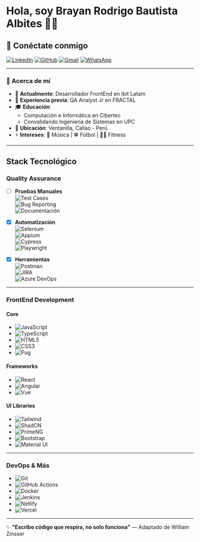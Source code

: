 # Hola, soy Brayan Rodrigo Bautista Albites 👨‍💻

## 🌟 Conéctate conmigo
[![LinkedIn](https://img.shields.io/badge/LinkedIn-0077B5?style=for-the-badge&logo=linkedin&logoColor=white)](https://www.linkedin.com/in/brayanbautistaa/)
[![GitHub](https://img.shields.io/badge/GitHub-181717?style=for-the-badge&logo=github&logoColor=white)](https://github.com/albitesrodrigo)
[![Gmail](https://img.shields.io/badge/Gmail-D14836?style=for-the-badge&logo=gmail&logoColor=white)](mailto:albitesrodrigo@gmail.com)
[![WhatsApp](https://img.shields.io/badge/WhatsApp-25D366?style=for-the-badge&logo=whatsapp&logoColor=white)](https://wa.me/51969760921)

---

### 🚀 Acerca de mí
- 🏢 **Actualmente**: Desarrollador FrontEnd en Ibit Latam  
- 🏢 **Experiencia previa**: QA Analyst Jr en FRACTAL  
- 🎓 **Educación**: 
  - Computación e Informática en Cibertec  
  - Convalidando Ingeniería de Sistemas en UPC  
- 📍 **Ubicación**: Ventanilla, Callao - Perú  
- ⚡ **Intereses**: 🎵 Música | ⚽ Fútbol | 🏋️‍♂️ Fitness  

---

## Stack Tecnológico

### Quality Assurance

- [ ] **Pruebas Manuales**  
  ![Test Cases](https://img.shields.io/badge/-Casos_de_prueba-3178C6?style=flat&logo=testcafe&logoColor=white)  
  ![Bug Reporting](https://img.shields.io/badge/-Reporte_de_bugs-E34F26?style=flat&logo=bugsnag&logoColor=white)  
  ![Documentación](https://img.shields.io/badge/-Documentación_QA-1572B6?style=flat&logo=readthedocs&logoColor=white)  

- [x] **Automatización**  
  ![Selenium](https://img.shields.io/badge/-Selenium-43B02A?style=flat&logo=selenium&logoColor=white)  
  ![Appium](https://img.shields.io/badge/-Appium-000000?style=flat&logo=appium&logoColor=white)  
  ![Cypress](https://img.shields.io/badge/-Cypress-17202C?style=flat&logo=cypress&logoColor=white)  
  ![Playwright](https://img.shields.io/badge/-Playwright-2EAD33?style=flat&logo=playwright&logoColor=white)  

- [x] **Herramientas**  
  ![Postman](https://img.shields.io/badge/-Postman-FF6C37?style=flat&logo=postman&logoColor=white)  
  ![JIRA](https://img.shields.io/badge/-JIRA-0052CC?style=flat&logo=jira&logoColor=white)  
  ![Azure DevOps](https://img.shields.io/badge/-Azure_DevOps-0078D7?style=flat&logo=azure-devops&logoColor=white)  

---

### FrontEnd Development

#### Core
- ![JavaScript](https://img.shields.io/badge/-JavaScript_(ES6+)-F7DF1E?style=flat&logo=javascript&logoColor=black)  
- ![TypeScript](https://img.shields.io/badge/-TypeScript-3178C6?style=flat&logo=typescript&logoColor=white)  
- ![HTML5](https://img.shields.io/badge/-HTML5-E34F26?style=flat&logo=html5&logoColor=white)  
- ![CSS3](https://img.shields.io/badge/-CSS3-1572B6?style=flat&logo=css3&logoColor=white)  
- ![Pug](https://img.shields.io/badge/-Pug/Jade-A86454?style=flat&logo=pug&logoColor=white)  

#### Frameworks
- ![React](https://img.shields.io/badge/-React.js-61DAFB?style=flat&logo=react&logoColor=black)  
- ![Angular](https://img.shields.io/badge/-Angular-DD0031?style=flat&logo=angular&logoColor=white)  
- ![Vue](https://img.shields.io/badge/-Vue_3-4FC08D?style=flat&logo=vue.js&logoColor=white)  

#### UI Libraries
- ![Tailwind](https://img.shields.io/badge/-Tailwind_CSS-06B6D4?style=flat&logo=tailwind-css&logoColor=white)  
- ![ShadCN](https://img.shields.io/badge/-ShadCN-000000?style=flat&logo=react&logoColor=white)  
- ![PrimeNG](https://img.shields.io/badge/-PrimeNG-1572B6?style=flat&logo=prime&logoColor=white)  
- ![Bootstrap](https://img.shields.io/badge/-Bootstrap_5-7952B3?style=flat&logo=bootstrap&logoColor=white)  
- ![Material UI](https://img.shields.io/badge/-Material_UI-0081CB?style=flat&logo=material-ui&logoColor=white)  

---

### DevOps & Más

- ![Git](https://img.shields.io/badge/-Git-F05032?style=flat&logo=git&logoColor=white)  
- ![GitHub Actions](https://img.shields.io/badge/-GitHub_Actions-2088FF?style=flat&logo=github-actions&logoColor=white)  
- ![Docker](https://img.shields.io/badge/-Docker-2496ED?style=flat&logo=docker&logoColor=white)  
- ![Jenkins](https://img.shields.io/badge/-Jenkins-D24939?style=flat&logo=jenkins&logoColor=white)  
- ![Netlify](https://img.shields.io/badge/-Netlify-00C7B7?style=flat&logo=netlify&logoColor=white)  
- ![Vercel](https://img.shields.io/badge/-Vercel-000000?style=flat&logo=vercel&logoColor=white)  

---

✨ **"Escribo código que respira, no solo funciona"** — Adaptado de William Zinsser
